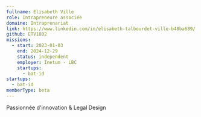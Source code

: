 ```yaml
---
fullname: Elisabeth Ville
role: Intrapreneure associée
domaine: Intraprenariat
link: https://www.linkedin.com/in/elisabeth-talbourdet-ville-b48ba689/
github: ETV1802
missions:
  - start: 2023-01-03
    end: 2024-12-29
    status: independent
    employer: Inetum - LBC
    startups:
      - bat-id
startups:
  - bat-id
memberType: beta
---
```

Passionnée d'innovation & Legal Design